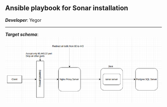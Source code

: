 Ansible playbook for Sonar installation
---

***Developer***: Yegor

---
***Target schema***:<br>
<img src='pic/Task.jpg' />
